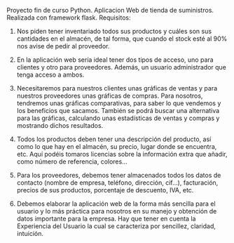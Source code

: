 Proyecto fin de curso Python.
Aplicacion Web de tienda de suministros.
Realizada con framework flask.
Requisitos:

1.	Nos piden tener inventariado todos sus productos y cuáles son sus cantidades en el almacén, de tal forma, que cuando el stock esté al 90% nos avise de pedir al proveedor. 


2.	En la aplicación web sería ideal tener dos tipos de acceso, uno para clientes y otro para proveedores. Además, un usuario administrador que tenga acceso a ambos. 


3.	Necesitaremos para nuestros clientes unas gráficas de ventas y para nuestros proveedores unas gráficas de compras. Para nosotros, tendremos unas gráficas comparativas, para saber lo que vendemos y los beneficios que sacamos. También se podrá buscar una alternativa para las gráficas, calculando unas estadísticas de ventas y compras y mostrando dichos resultados. 


4.	Todos los productos deben tener una descripción del producto, así como lo que hay en el almacén, su precio, lugar donde se encuentra, etc. Aquí podéis tomaros licencias sobre la información extra que añadir, como número de referencia, colores… 


5.	Para los proveedores, debemos tener almacenados todos los datos de contacto (nombre de empresa, teléfono, dirección, cif…), facturación, precios de sus productos, porcentaje de descuento, IVA, etc. 


6.	Debemos elaborar la aplicación web de la forma más sencilla para el usuario y lo más práctica para nosotros en su manejo y obtención de datos importante para la empresa. Hay que tener en cuenta la Experiencia del Usuario la cual se caracteriza por sencillez, claridad, intuición. 
